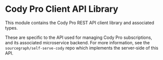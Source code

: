 # Cody Pro Client API Library

This module contains the Cody Pro REST API client library and associated types.

These are specific to the API used for managing Cody Pro subscriptions, and its associated
microservice backend. For more information, see the `sourcegraph/self-serve-cody` repo which
implements the server-side of this API.
